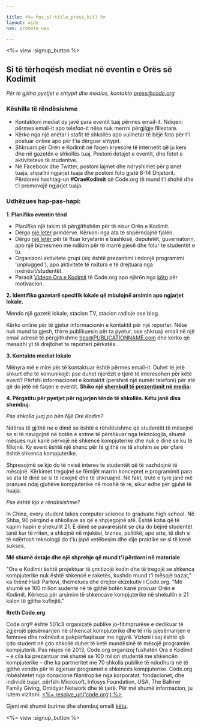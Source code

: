 ```yaml
---

title: <%= hoc_s(:title_press_kit) %>
layout: wide
nav: promote_nav

---
```


<%= view :signup_button %>

## Si të tërheqësh mediat në eventin e Orës së Kodimit

*Për të gjitha pyetjet e shtypit dhe medias, kontakto <press@code.org>*

### Këshilla të rëndësishme

  * Kontaktoni mediat dy javë para eventit tuaj përmes email-it. Ndiqeni përmes email-it apo telefon-it nëse nuk merrni përgjigje fillestare.
  * Kërko nga një anëtar i stafit të shkollës apo vullnetar të bëjë foto për t'i postuar online apo për t'ia dërguar shtypit.
  * Shkruani për Orën e Kodimit në faqen kryesore të internetit që ju keni dhe në gazetën e shkollës tuaj. Postoni detajet e eventit, dhe fotot e aktiviteteve të studentve.
  * Në Facebook dhe Twitter, postoni lajmet dhe ndryshimet për planet tuaja, shpallni ngjarjet tuaja dhe postoni foto gjatë 8-14 Dhjetorit. Përdoreni hashtag-un **#OraeKodimit** që Code.org të mund t'i shohë dhe t'i promovojë ngjarjet tuaja.

### Udhëzues hap-pas-hapi:

**1. Planifiko eventin tënd**

  * Planifiko një takim të përgjithshëm për të nisur Orën e Kodimit.
  * Dërgo [një letër](<%= resolve_url('/promote/resources#sample-emails') %>) prindërve. Kërkoni nga ata të shpërndajnë fjalën.
  * Dërgo [një letër](<%= resolve_url('/promote/resources#sample-emails') %>) për të ftuar kryetarin e bashkisë, deputetët, guvernatorin, apo një biznesmen me ndikim për të marrë pjesë dhe folur te studentët e tu.
  * Organizoni aktivitete grupi (siç është prezantimi i ndonjë programimi 'unplugged'), apo aktivitete të nxitura e të drejtuara nga nxënësit/studentët.
  * Paraqit [Videon Ora e Kodimit](<%= resolve_url('/') %>) të Code.org apo njërën nga [këto](<%= resolve_url('/promote/resources#videos') %>) për motivacion.

**2. Identifiko gazetarë specifik lokale që mbulojnë arsimin apo ngjarjet lokale.**

Mendo një gazetë lokale, stacion TV, stacion radioje ose blog.

Kërko online për të gjetur informacionin e kontaktit për një reporter. Nëse nuk mund ta gjesh, thirre publikuesin për ta pyetur, ose shkruaji email në një email adresë të përgjithshme tips@PUBLICATIONNAME.com dhe kërko që mesazhi yt të drejtohet te reporteri përkatës.

**3. Kontakto mediat lokale**

Mënyra më e mirë për të kontaktuar është përmes email-it. Duhet të jetë shkurt dhe të komunikojë: pse duhet njerëzit e tjerë të interesohen për këtë event? Përfshi informacionet e kontaktit (pershirë një numër telefoni) për atë që do jetë në faqen e eventit. **Shiko një [shembull të prezentimit në media](<%= resolve_url('/promote/resources#sample-emails') %>):**

**4. Përgatitu për pyetjet për ngjarjen tënde të shkollës. Këtu janë disa shembuj:**

*Pse shkolla juaj po bën Një Orë Kodim?*

Ndërsa të gjithë ne e dimë se është e rëndësishme që studentët të mësojnë se si të navigojnë në botën e sotme të përshkuar nga teknologjia, shumë mësues nuk kanë përvojë në shkencë kompjuterike dhe nuk e dinë se ku të fillojnë. Ky event është një shanc për të gjithë ne të shohim se për çfarë është shkenca kompjuterike.

Shpresojmë se kjo do të nxisë interes te studentët që të vazhdojnë të mësojnë. Kërkimet tregojnë se fëmijët marrin konceptet e programimit para se ata të dinë se si të lexojnë dhe të shkruajnë. Në fakt, trutë e tyre janë më pranues ndaj gjuhëve kompjuterike në moshë të re, sikur edhe për gjuhë të huaja.

*Pse është kjo e rëndësishme?*

In China, every student takes computer science to graduate high school. Në Shba, 90 përqind e shkollave as që e shpjegojnë atë. Është koha që të kapim hapin e shekullit 21. E dimë se pavarësisht se çka do bëjnë studentët tanë kur të rriten, a shkojnë në mjekësi, biznes, politikë, apo arte, të dish si të ndërtosh teknologji do t'iu japë vetëbesim dhe dije praktike se si të kenë sukses.

**Më shumë detaje dhe një shprehje që mund t'i përdorni në materiale**

"Ora e Kodimit është projektuar të çmitizojë kodin dhe të tregojë se shkenca kompjuterike nuk është shkencë e raketës, kushdo mund t'i mësojë bazat," ka thënë Hadi Partovi, themelues dhe drejtor ekzekutiv i Code.org. "Më shumë se 100 milion sudentë në të gjithë botën kanë provuar Orën e Kodimit. Kërkesa për arsimim të shkencave kompjuterike në shekullin e 21 kalon të gjitha kufinjtë."

**Rreth Code.org**

Code.org® është 501c3 organizatë publike jo-fitimprurëse e dedikuar të zgjerojë pjesëmarrjen në shkencat kompjuterike dhe të rris pjesëmarrjen e femrave dhe nxënësit e pakpërfaqësuar me ngjyrë. Vizioni i saj është që çdo student në çdo shkollë duhet të ketë mundësinë të mësojë programim kompjuterik. Pas nisjes në 2013, Code.org organizoj fushatën Ora e Kodimit – e cila ka prezantuar më shumë se 100 milion studentë me shkencën kompjuterike – dhe ka partneritet me 70 shkolla publike të ndodhura në të gjithë vendin për të zgjeruar programet e shkencës kompjuterike. Code.org mbështetet nga donacione filantropike nga korporatat, fondacionet, dhe individë bujar, përfshi Microsoft, Infosys Foundation, USA, The Ballmer Family Giving, Omidyar Network dhe të tjerë. Për më shumë informacion, ju lutem vizitoni: [<%= resolve_url('code.org') %>](<%= resolve_url('https://code.org') %>).

  
Gjeni më shumë burime dhe shembuj emaili [këtu](<%= resolve_url('/promote') %>).

<%= view :signup_button %>